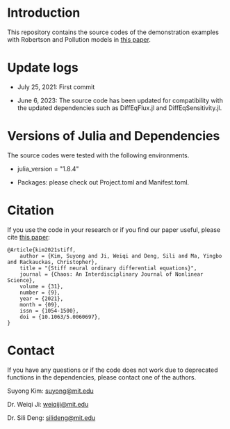 # Introduction

This repository contains the source codes of the demonstration examples with Robertson and Pollution models in [this paper](https://doi.org/10.1063/5.0060697).

# Update logs

- July 25, 2021: First commit

- June 6, 2023: The source code has been updated for compatibility with the updated dependencies such as DiffEqFlux.jl and DiffEqSensitivity.jl.

# Versions of Julia and Dependencies

The source codes were tested with the following environments.

- julia_version = "1.8.4"

- Packages: please check out Project.toml and Manifest.toml.


# Citation

If you use the code in your research or if you find our paper useful, please cite [this paper](https://doi.org/10.1063/5.0060697):

```
@Article{kim2021stiff,
    author = {Kim, Suyong and Ji, Weiqi and Deng, Sili and Ma, Yingbo and Rackauckas, Christopher},
    title = "{Stiff neural ordinary differential equations}",
    journal = {Chaos: An Interdisciplinary Journal of Nonlinear Science},
    volume = {31},
    number = {9},
    year = {2021},
    month = {09},
    issn = {1054-1500},
    doi = {10.1063/5.0060697},
}
```

# Contact

If you have any questions or if the code does not work due to deprecated functions in the dependencies, please contact one of the authors.

Suyong Kim: suyong@mit.edu

Dr. Weiqi Ji: weiqiji@mit.edu

Dr. Sili Deng: silideng@mit.edu
